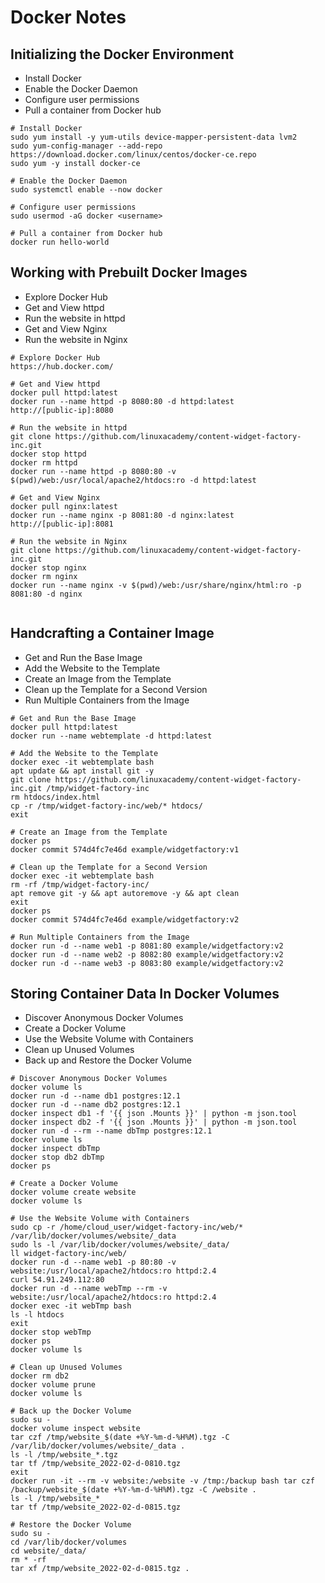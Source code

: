 # Docker Notes

## Initializing the Docker Environment
- Install Docker
- Enable the Docker Daemon
- Configure user permissions
- Pull a container from Docker hub
```
# Install Docker
sudo yum install -y yum-utils device-mapper-persistent-data lvm2
sudo yum-config-manager --add-repo https://download.docker.com/linux/centos/docker-ce.repo
sudo yum -y install docker-ce

# Enable the Docker Daemon
sudo systemctl enable --now docker

# Configure user permissions
sudo usermod -aG docker <username>

# Pull a container from Docker hub
docker run hello-world
```

## Working with Prebuilt Docker Images
- Explore Docker Hub
- Get and View httpd
- Run the website in httpd
- Get and View Nginx
- Run the website in Nginx
```
# Explore Docker Hub
https://hub.docker.com/

# Get and View httpd
docker pull httpd:latest
docker run --name httpd -p 8080:80 -d httpd:latest
http://[public-ip]:8080

# Run the website in httpd
git clone https://github.com/linuxacademy/content-widget-factory-inc.git
docker stop httpd
docker rm httpd
docker run --name httpd -p 8080:80 -v $(pwd)/web:/usr/local/apache2/htdocs:ro -d httpd:latest

# Get and View Nginx
docker pull nginx:latest
docker run --name nginx -p 8081:80 -d nginx:latest
http://[public-ip]:8081

# Run the website in Nginx
git clone https://github.com/linuxacademy/content-widget-factory-inc.git
docker stop nginx
docker rm nginx
docker run --name nginx -v $(pwd)/web:/usr/share/nginx/html:ro -p 8081:80 -d nginx


```

## Handcrafting a Container Image
- Get and Run the Base Image
- Add the Website to the Template
- Create an Image from the Template
- Clean up the Template for a Second Version
- Run Multiple Containers from the Image
```
# Get and Run the Base Image
docker pull httpd:latest
docker run --name webtemplate -d httpd:latest

# Add the Website to the Template
docker exec -it webtemplate bash
apt update && apt install git -y
git clone https://github.com/linuxacademy/content-widget-factory-inc.git /tmp/widget-factory-inc
rm htdocs/index.html
cp -r /tmp/widget-factory-inc/web/* htdocs/
exit

# Create an Image from the Template
docker ps
docker commit 574d4fc7e46d example/widgetfactory:v1

# Clean up the Template for a Second Version
docker exec -it webtemplate bash
rm -rf /tmp/widget-factory-inc/
apt remove git -y && apt autoremove -y && apt clean
exit
docker ps
docker commit 574d4fc7e46d example/widgetfactory:v2

# Run Multiple Containers from the Image
docker run -d --name web1 -p 8081:80 example/widgetfactory:v2
docker run -d --name web2 -p 8082:80 example/widgetfactory:v2
docker run -d --name web3 -p 8083:80 example/widgetfactory:v2
```

## Storing Container Data In Docker Volumes
- Discover Anonymous Docker Volumes
- Create a Docker Volume
- Use the Website Volume with Containers
- Clean up Unused Volumes
- Back up and Restore the Docker Volume
```
# Discover Anonymous Docker Volumes
docker volume ls
docker run -d --name db1 postgres:12.1
docker run -d --name db2 postgres:12.1
docker inspect db1 -f '{{ json .Mounts }}' | python -m json.tool
docker inspect db2 -f '{{ json .Mounts }}' | python -m json.tool
docker run -d --rm --name dbTmp postgres:12.1
docker volume ls
docker inspect dbTmp
docker stop db2 dbTmp
docker ps

# Create a Docker Volume
docker volume create website
docker volume ls

# Use the Website Volume with Containers
sudo cp -r /home/cloud_user/widget-factory-inc/web/* /var/lib/docker/volumes/website/_data
sudo ls -l /var/lib/docker/volumes/website/_data/
ll widget-factory-inc/web/
docker run -d --name web1 -p 80:80 -v website:/usr/local/apache2/htdocs:ro httpd:2.4
curl 54.91.249.112:80
docker run -d --name webTmp --rm -v website:/usr/local/apache2/htdocs:ro httpd:2.4
docker exec -it webTmp bash
ls -l htdocs
exit
docker stop webTmp
docker ps
docker volume ls

# Clean up Unused Volumes
docker rm db2
docker volume prune
docker volume ls

# Back up the Docker Volume
sudo su -
docker volume inspect website
tar czf /tmp/website_$(date +%Y-%m-d-%H%M).tgz -C /var/lib/docker/volumes/website/_data .
ls -l /tmp/website_*.tgz
tar tf /tmp/website_2022-02-d-0810.tgz
exit
docker run -it --rm -v website:/website -v /tmp:/backup bash tar czf /backup/website_$(date +%Y-%m-d-%H%M).tgz -C /website .
ls -l /tmp/website_*
tar tf /tmp/website_2022-02-d-0815.tgz

# Restore the Docker Volume
sudo su -
cd /var/lib/docker/volumes
cd website/_data/
rm * -rf
tar xf /tmp/website_2022-02-d-0815.tgz .

```